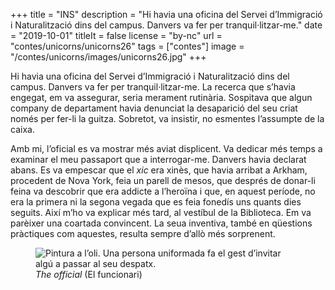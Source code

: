 +++
title = "INS"
description = "Hi havia una oficina del Servei d’Immigració i Naturalització dins del campus. Danvers va fer per tranquil·litzar-me."
date = "2019-10-01"
titleIt = false
license = "by-nc"
url = "contes/unicorns/unicorns26"
tags = ["contes"]
image = "/contes/unicorns/images/unicorns26.jpg"
+++

Hi havia una oficina del Servei d’Immigració i Naturalització dins del campus. Danvers va fer per tranquil·litzar-me. La recerca que s’havia engegat, em va assegurar, seria merament rutinària. Sospitava que algun company de departament havia denunciat la desaparició del seu criat només per fer-li la guitza. Sobretot, va insistir, no esmentes l’assumpte de la caixa.

Amb mi, l’oficial es va mostrar més aviat displicent. Va dedicar més temps a examinar el meu passaport que a interrogar-me. Danvers havia declarat abans. Es va empescar que el *xic* era xinès, que havia arribat a Arkham, procedent de Nova York, feia un parell de mesos, que després de donar-li feina va descobrir que era addicte a l’heroïna i que, en aquest període, no era la primera ni la segona vegada que es feia fonedís uns quants dies seguits. Així m’ho va explicar més tard, al vestíbul de la Biblioteca. Em va parèixer una coartada convincent. La seua inventiva, també en qüestions pràctiques com aquestes, resulta sempre d’allò més sorprenent.

<figure class="illustration"><img src="/contes/unicorns/images/unicorns26.jpg" alt="Pintura a l’oli. Una persona uniformada fa el gest d’invitar algú a passar al seu despatx."><figcaption><em>The official</em> (El funcionari)</figcaption></figure>


